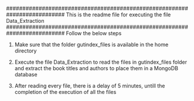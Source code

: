 ##########################################################################
	This is the readme file for executing the file Data_Extraction
##########################################################################
Follow the below steps

1. Make sure that the folder gutindex_files is available in the home directory

2. Execute the file Data_Extraction to read the files in gutindex_files folder and extract the book titles and authors to place them in a MongoDB database

3. After reading every file, there is a delay of 5 minutes, untill the completion of the execution of all the files